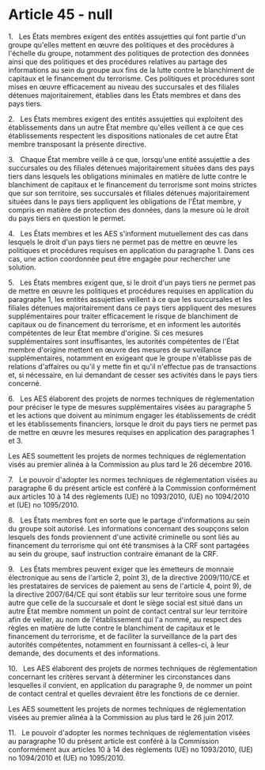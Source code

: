 # Article 45 - null


1.   Les États membres exigent des entités assujetties qui font partie d'un groupe qu'elles mettent en œuvre des politiques et des procédures à l'échelle du groupe, notamment des politiques de protection des données ainsi que des politiques et des procédures relatives au partage des informations au sein du groupe aux fins de la lutte contre le blanchiment de capitaux et le financement du terrorisme. Ces politiques et procédures sont mises en œuvre efficacement au niveau des succursales et des filiales détenues majoritairement, établies dans les États membres et dans des pays tiers.

2.   Les États membres exigent des entités assujetties qui exploitent des établissements dans un autre État membre qu'elles veillent à ce que ces établissements respectent les dispositions nationales de cet autre État membre transposant la présente directive.

3.   Chaque État membre veille à ce que, lorsqu'une entité assujettie a des succursales ou des filiales détenues majoritairement situées dans des pays tiers dans lesquels les obligations minimales en matière de lutte contre le blanchiment de capitaux et le financement du terrorisme sont moins strictes que sur son territoire, ses succursales et filiales détenues majoritairement situées dans le pays tiers appliquent les obligations de l'État membre, y compris en matière de protection des données, dans la mesure où le droit du pays tiers en question le permet.

4.   Les États membres et les AES s'informent mutuellement des cas dans lesquels le droit d'un pays tiers ne permet pas de mettre en œuvre les politiques et procédures requises en application du paragraphe 1. Dans ces cas, une action coordonnée peut être engagée pour rechercher une solution.

5.   Les États membres exigent que, si le droit d'un pays tiers ne permet pas de mettre en œuvre les politiques et procédures requises en application du paragraphe 1, les entités assujetties veillent à ce que les succursales et les filiales détenues majoritairement dans ce pays tiers appliquent des mesures supplémentaires pour traiter efficacement le risque de blanchiment de capitaux ou de financement du terrorisme, et en informent les autorités compétentes de leur État membre d'origine. Si ces mesures supplémentaires sont insuffisantes, les autorités compétentes de l'État membre d'origine mettent en œuvre des mesures de surveillance supplémentaires, notamment en exigeant que le groupe n'établisse pas de relations d'affaires ou qu'il y mette fin et qu'il n'effectue pas de transactions et, si nécessaire, en lui demandant de cesser ses activités dans le pays tiers concerné.

6.   Les AES élaborent des projets de normes techniques de réglementation pour préciser le type de mesures supplémentaires visées au paragraphe 5 et les actions que doivent au minimum engager les établissements de crédit et les établissements financiers, lorsque le droit du pays tiers ne permet pas de mettre en œuvre les mesures requises en application des paragraphes 1 et 3.

Les AES soumettent les projets de normes techniques de réglementation visés au premier alinéa à la Commission au plus tard le 26 décembre 2016.

7.   Le pouvoir d'adopter les normes techniques de réglementation visées au paragraphe 6 du présent article est conféré à la Commission conformément aux articles 10 à 14 des règlements (UE) no 1093/2010, (UE) no 1094/2010 et (UE) no 1095/2010.

8.   Les États membres font en sorte que le partage d'informations au sein du groupe soit autorisé. Les informations concernant des soupçons selon lesquels des fonds proviennent d'une activité criminelle ou sont liés au financement du terrorisme qui ont été transmises à la CRF sont partagées au sein du groupe, sauf instruction contraire émanant de la CRF.

9.   Les États membres peuvent exiger que les émetteurs de monnaie électronique au sens de l'article 2, point 3), de la directive 2009/110/CE et les prestataires de services de paiement au sens de l'article 4, point 9), de la directive 2007/64/CE qui sont établis sur leur territoire sous une forme autre que celle de la succursale et dont le siège social est situé dans un autre État membre nomment un point de contact central sur leur territoire afin de veiller, au nom de l'établissement qui l'a nommé, au respect des règles en matière de lutte contre le blanchiment de capitaux et le financement du terrorisme, et de faciliter la surveillance de la part des autorités compétentes, notamment en fournissant à celles-ci, à leur demande, des documents et des informations.

10.   Les AES élaborent des projets de normes techniques de réglementation concernant les critères servant à déterminer les circonstances dans lesquelles il convient, en application du paragraphe 9, de nommer un point de contact central et quelles devraient être les fonctions de ce dernier.

Les AES soumettent les projets de normes techniques de réglementation visées au premier alinéa à la Commission au plus tard le 26 juin 2017.

11.   Le pouvoir d'adopter les normes techniques de réglementation visées au paragraphe 10 du présent article est conféré à la Commission conformément aux articles 10 à 14 des règlements (UE) no 1093/2010, (UE) no 1094/2010 et (UE) no 1095/2010.
